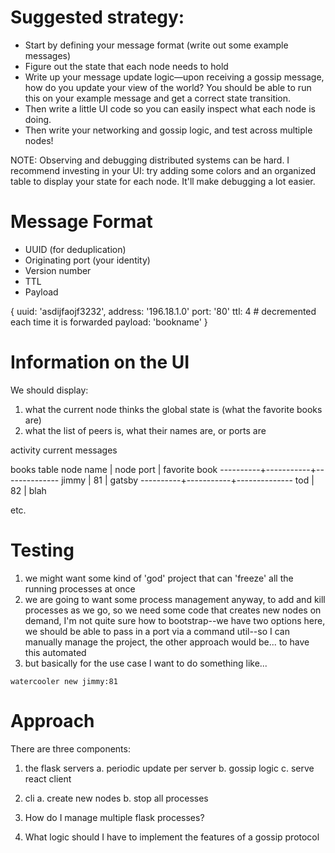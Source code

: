 # Suggested strategy:
* Start by defining your message format (write out some example messages)
* Figure out the state that each node needs to hold
* Write up your message update logic—upon receiving a gossip message, how do you update your view of the world? You should be able to run this on your example message and get a correct state transition.
* Then write a little UI code so you can easily inspect what each node is doing.
* Then write your networking and gossip logic, and test across multiple nodes!

NOTE: Observing and debugging distributed systems can be hard. I recommend investing in your UI: try adding some colors and an organized table to display your state for each node. It'll make debugging a lot easier.

# Message Format
* UUID (for deduplication)
* Originating port (your identity)
* Version number
* TTL
* Payload

{
  uuid: 'asdijfaojf3232',
  address: '196.18.1.0'
  port: '80'
  ttl: 4 # decremented each time it is forwarded
  payload: 'bookname'
}

# Information on the UI
We should display:
1. what the current node thinks the global state is (what the favorite books are)
2. what the list of peers is, what their names are, or ports are

activity
current messages

books table
node name | node port | favorite book
----------+-----------+--------------
jimmy     | 81        | gatsby
----------+-----------+--------------
tod       | 82        | blah

etc.

# Testing
1. we might want some kind of 'god' project that can 'freeze' all the running processes at once
2. we are going to want some process management anyway, to add and kill processes as we go, so we need some code that creates new nodes on demand, I'm not quite sure how to bootstrap--we have two options here, we should be able to pass in a port via a command util--so I can manually manage the project, the other approach would be... to have this automated
3. but basically for the use case I want to do something like...

`watercooler new jimmy:81`

# Approach
There are three components:
1. the flask servers
  a. periodic update per server
  b. gossip logic
  c. serve react client
2. cli
  a. create new nodes
  b. stop all processes

1. How do I manage multiple flask processes?
2. What logic should I have to implement the features of a gossip protocol

